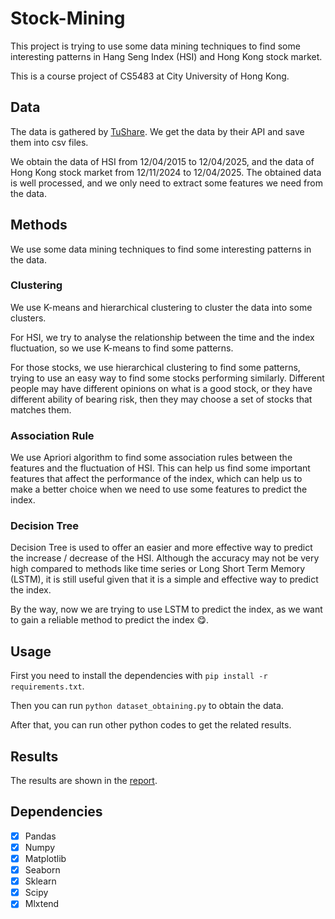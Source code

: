 # Stock-Mining
This project is trying to use some data mining techniques to find some interesting patterns in Hang Seng Index (HSI) and Hong Kong stock market.

This is a course project of CS5483 at City University of Hong Kong.

## Data
The data is gathered by [TuShare](https://tushare.pro/). We get the data by their API and save them into csv files.

We obtain the data of HSI from 12/04/2015 to 12/04/2025, and the data of Hong Kong stock market from 12/11/2024 to 12/04/2025.
The obtained data is well processed, and we only need to extract some features we need from the data.

## Methods
We use some data mining techniques to find some interesting patterns in the data.
### Clustering
We use K-means and hierarchical clustering to cluster the data into some clusters.

For HSI, we try to analyse the relationship between the time and the index fluctuation,
so we use K-means to find some patterns.

For those stocks, we use hierarchical clustering to find some patterns, trying to use an easy way to find some stocks performing similarly.
Different people may have different opinions on what is a good stock, or they have different ability of bearing risk, then they may choose a set of stocks that matches them.

### Association Rule
We use Apriori algorithm to find some association rules between the features and the fluctuation of HSI.
This can help us find some important features that affect the performance of the index, which can help us to make a better choice when we need to use some features to predict the index.

### Decision Tree
Decision Tree is used to offer an easier and more effective way to predict the increase / decrease of the HSI.
Although the accuracy may not be very high compared to methods like time series or Long Short Term Memory (LSTM), it is still useful given that it is a simple and effective way to predict the index.

By the way, now we are trying to use LSTM to predict the index, as we want to gain a reliable method to predict the index :yum:.

## Usage
First you need to install the dependencies with ```pip install -r requirements.txt```.

Then you can run ```python dataset_obtaining.py``` to obtain the data.

After that, you can run other python codes to get the related results.

## Results
The results are shown in the [report](report.pdf).

## Dependencies
- [X] Pandas
- [X] Numpy
- [X] Matplotlib
- [X] Seaborn
- [X] Sklearn
- [X] Scipy
- [X] Mlxtend